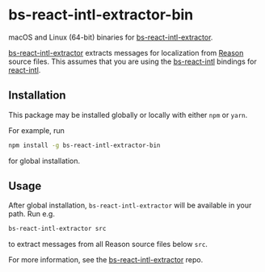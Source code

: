 # bs-react-intl-extractor-bin

macOS and Linux (64-bit) binaries for [bs-react-intl-extractor].

[bs-react-intl-extractor] extracts messages for localization from [Reason] source files.
This assumes that you are using the [bs-react-intl] bindings for [react-intl].

## Installation

This package may be installed globally or locally with either `npm` or `yarn`.

For example, run

```sh
npm install -g bs-react-intl-extractor-bin
```

for global installation.

## Usage

After global installation, `bs-react-intl-extractor` will be available in your path. Run e.g.

```sh
bs-react-intl-extractor src
```

to extract messages from all Reason source files below `src`.

For more information, see the [bs-react-intl-extractor] repo.

[bs-react-intl]: https://github.com/alexfedoseev/bs-react-intl
[bs-react-intl-extractor]: https://github.com/cknitt/bs-react-intl-extractor
[react-intl]: https://github.com/yahoo/react-intl
[reason]: https://reasonml.github.io
